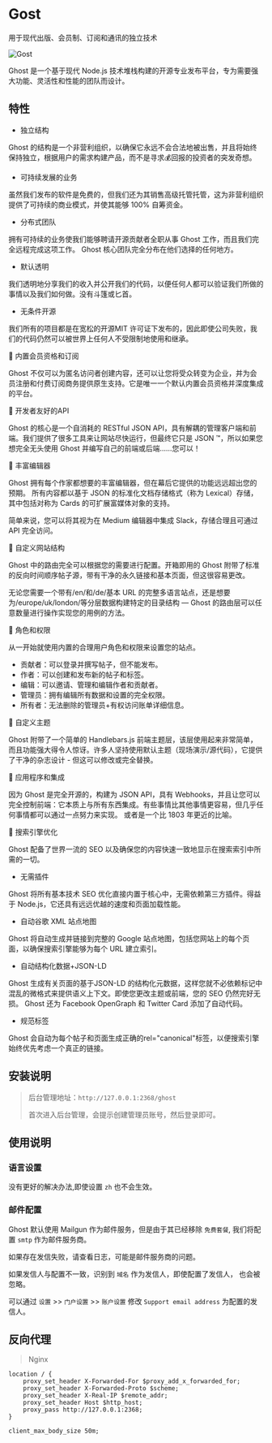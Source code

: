 # Gost

用于现代出版、会员制、订阅和通讯的独立技术

![Gost](https://file.lifebus.top/imgs/gost_cover.png)

Ghost 是一个基于现代 Node.js 技术堆栈构建的开源专业发布平台，专为需要强大功能、灵活性和性能的团队而设计。

## 特性

+ 独立结构

Ghost 的结构是一个非营利组织，以确保它永远不会合法地被出售，并且将始终保持独立，根据用户的需求构建产品，而不是寻求💰回报的投资者的突发奇想。

+ 可持续发展的业务

虽然我们发布的软件是免费的，但我们还为其销售高级托管托管，这为非营利组织提供了可持续的商业模式，并使其能够 100% 自筹资金。

+ 分布式团队

拥有可持续的业务使我们能够聘请开源贡献者全职从事 Ghost 工作，而且我们完全远程完成这项工作。 Ghost 核心团队完全分布在他们选择的任何地方。

+ 默认透明

我们透明地分享我们的收入并公开我们的代码，以便任何人都可以验证我们所做的事情以及我们如何做。没有斗篷或匕首。

+ 无条件开源

我们所有的项目都是在宽松的开源MIT 许可证下发布的，因此即使公司失败，我们的代码仍然可以被世界上任何人不受限制地使用和继承。

🚀 内置会员资格和订阅

Ghost 不仅可以为匿名访问者创建内容，还可以让您将受众转变为企业，并为会员注册和付费订阅商务提供原生支持。它是唯一一个默认内置会员资格并深度集成的平台。

🚀 开发者友好的API

Ghost 的核心是一个自消耗的 RESTful JSON API，具有解耦的管理客户端和前端。我们提供了很多工具来让网站尽快运行，但最终它只是
JSON ™️，所以如果您想完全无头使用 Ghost 并编写自己的前端或后端……您可以！

🚀 丰富编辑器

Ghost 拥有每个作家都想要的丰富编辑器，但在幕后它提供的功能远远超出您的预期。
所有内容都以基于 JSON 的标准化文档存储格式（称为 Lexical）存储，其中包括对称为 Cards 的可扩展富媒体对象的支持。

简单来说，您可以将其视为在 Medium 编辑器中集成 Slack，存储合理且可通过 API 完全访问。

🚀 自定义网站结构

Ghost 中的路由完全可以根据您的需要进行配置。开箱即用的 Ghost 附带了标准的反向时间顺序帖子源，带有干净的永久链接和基本页面，但这很容易更改。

无论您需要一个带有/en/和/de/基本 URL 的完整多语言站点，还是想要为/europe/uk/london/等分层数据构建特定的目录结构 — Ghost
的路由层可以任意数量进行操作实现您的用例的方法。

🚀 角色和权限

从一开始就使用内置的合理用户角色和权限来设置您的站点。

+ 贡献者：可以登录并撰写帖子，但不能发布。
+ 作者：可以创建和发布新的帖子和标签。
+ 编辑：可以邀请、管理和编辑作者和贡献者。
+ 管理员：拥有编辑所有数据和设置的完全权限。
+ 所有者：无法删除的管理员+有权访问账单详细信息。

🚀 自定义主题

Ghost 附带了一个简单的 Handlebars.js
前端主题层，该层使用起来非常简单，而且功能强大得令人惊讶。许多人坚持使用默认主题（现场演示/源代码），它提供了干净的杂志设计 -
但这可以修改或完全替换。

🚀 应用程序和集成

因为 Ghost 是完全开源的，构建为 JSON API，具有 Webhooks，并且让您可以完全控制前端：它本质上与所有东西集成。有些事情比其他事情更容易，但几乎任何事情都可以通过一点努力来实现。
或者是一个比 1803 年更近的比喻。

🚀 搜索引擎优化

Ghost 配备了世界一流的 SEO 以及确保您的内容快速一致地显示在搜索索引中所需的一切。

+ 无需插件

Ghost 将所有基本技术 SEO 优化直接内置于核心中，无需依赖第三方插件。得益于 Node.js，它还具有远远优越的速度和页面加载性能。

+ 自动谷歌 XML 站点地图

Ghost 将自动生成并链接到完整的 Google 站点地图，包括您网站上的每个页面，以确保搜索引擎能够为每个 URL 建立索引。

+ 自动结构化数据+JSON-LD

Ghost 生成有关页面的基于JSON-LD 的结构化元数据，这样您就不必依赖标记中混乱的微格式来提供语义上下文。即使您更改主题或前端，您的
SEO 仍然完好无损。
Ghost 还为 Facebook OpenGraph 和 Twitter Card 添加了自动代码。

+ 规范标签

Ghost 会自动为每个帖子和页面生成正确的rel="canonical"标签，以便搜索引擎始终优先考虑一个真正的链接。

## 安装说明

> 后台管理地址：`http://127.0.0.1:2368/ghost`
>
> 首次进入后台管理，会提示创建管理员账号，然后登录即可。

## 使用说明

### 语言设置

没有更好的解决办法,即使设置 `zh` 也不会生效。

### 邮件配置

Ghost 默认使用 Mailgun 作为邮件服务，但是由于其已经移除 `免费套餐`, 我们将配置 `smtp` 作为邮件服务商。

如果存在发信失败，请查看日志，可能是邮件服务商的问题。

如果发信人与配置不一致，识别到 `域名` 作为发信人，即使配置了发信人， 也会被忽略。

可以通过 `设置` >> `门户设置` >> `账户设置` 修改 `Support email address` 为配置的发信人。

## 反向代理

> Nginx

```nginx
location / {
    proxy_set_header X-Forwarded-For $proxy_add_x_forwarded_for;
    proxy_set_header X-Forwarded-Proto $scheme;
    proxy_set_header X-Real-IP $remote_addr;
    proxy_set_header Host $http_host;
    proxy_pass http://127.0.0.1:2368;
}

client_max_body_size 50m;
```
